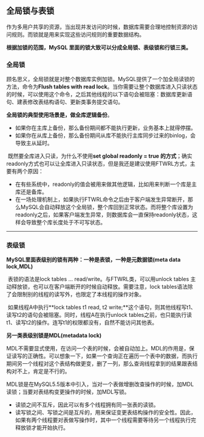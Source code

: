 ## 全局锁与表锁

​		作为多用户共享的资源，当出现并发访问的时候，数据库需要合理地控制资源的访问规则。而锁就是用来实现这些访问规则的重要数据结构。

**根据加锁的范围，MySQL 里面的锁大致可以分成全局锁、表级锁和行锁三类。**

### 全局锁

​		顾名思义，全局锁就是对整个数据库实例加锁。MySQL提供了一个加全局读锁的方法，命令为**Flush tables with read lock**。当你需要让整个数据库进入只读状态的时候，可以使用这个命令，之后其他线程的以下语句会被阻塞：数据库更新语句、建表修改表结构语句、更新类事务提交语句。

**全局锁的典型使用场景是，做全库逻辑备份**。

- 如果你在主库上备份，那么备份期间都不能执行更新，业务基本上就得停摆。
- 如果你在从库上备份，那么备份期间从库不能执行主库同步过来的binlog，会导致主从延时。



​	既然要全库进入只读，为什么不使用**set global readonly = true 的方式**；确实readonly方式也可以让全库进入只读状态，但是我还是建议使用FTWRL方式，主要有两个原因：

- 在有些系统中，readonly的值会被用来做其他逻辑，比如用来判断一个库是主库还是备库。
-  在一场处理机制上，如果执行FTWRL命令之后由于客户端发生异常断开，那么MySQL会自动释放这个全局锁，整个库回到正常状态。而将整个库设置为readonly之后，如果客户端发生异常，则数据库会一直保持readonly状态，这样会导致整个库长度处于不可写状态。

---

### 表级锁

**MySQL里面表级别的锁有两种：一种是表锁，一种是元数据锁(meta data lock,MDL)**

​		表锁的语法是lock tables ... read/write。与FTWRL类，可以用unlock tables 主动释放锁，也可以在客户端断开的时候自动释放。需要注意，lock tables语法除了会限制别的线程的读写外，也限定了本线程的操作对象。

​		如果线程A中执行**lock tables t1 read, t2 write;**这个语句，则其他线程写t1、读写t2的语句会被阻塞。同时，线程A在执行unlock tables之前，也只能执行读t1、读写t2的操作。连写t1的权限都没有，自然不能访问其他表。

**另一类表级别锁是MDL(metadata lock)**

​		MDL不需要显式使用，在访问一个表的时候，会被自动加上。MDL的作用是，保证读写的正确性。可以想象一下，如果一个查询正在遍历一个表中的数据，而执行期间另一个线程对这个表结构做更变，删了一列，那么查询线程拿到的结果跟表结构对不上，肯定是不行的。

MDL锁是在MySQL5.5版本中引入，当对一个表做增删改查操作的时候，加MDL读锁；当要对表结构变更操作的时候，加MDL写锁。

- 读锁之间不互斥，因此可以有多个线程拥有同一张表的读锁。
- 读写锁之间、写锁之间是互斥的，用来保证变更表结构操作的安全性。因此，如果有两个线程要对表做写操作时，其中一个线程需要等待另一个线程执行完释放锁才能开始执行。

